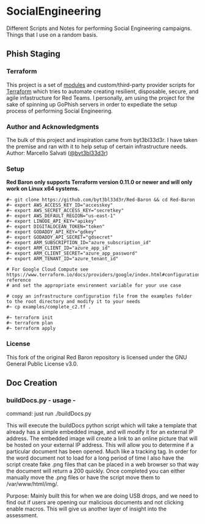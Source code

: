 # SocialEngineering 
Different Scripts and Notes for performing Social Engineering campaigns. Things that I use on a random basis.  

## Phish Staging 
### Terraform
This project is a set of [modules](https://www.terraform.io/docs/modules/index.html) and custom/third-party provider scripts for [Terraform](https://www.terraform.io/) which tries to automate creating resilient, disposable, secure, and agile infastructure for Red Teams.  I personally, am using the project for the sake of spinning up GoPhish servers in order to expediate the setup process of performing Social Engineering.  

### Author and Acknowledgments
The bulk of this project and inspiration came from byt3bl33d3r.  I have taken the premise and ran with it to help setup of certain infrastructure needs.  
Author: Marcello Salvati ([@byt3bl33d3r](https://twitter.com/byt3bl33d3r))

### Setup
**Red Baron only supports Terraform version 0.11.0 or newer and will only work on Linux x64 systems.** 

```
#~ git clone https://github.com/byt3bl33d3r/Red-Baron && cd Red-Baron
#~ export AWS_ACCESS_KEY_ID="accesskey"
#~ export AWS_SECRET_ACCESS_KEY="secretkey"
#~ export AWS_DEFAULT_REGION="us-east-1"
#~ export LINODE_API_KEY="apikey"
#~ export DIGITALOCEAN_TOKEN="token"
#~ export GODADDY_API_KEY="gdkey"
#~ export GODADDY_API_SECRET="gdsecret"
#~ export ARM_SUBSCRIPTION_ID="azure_subscription_id"
#~ export ARM_CLIENT_ID="azure_app_id"
#~ export ARM_CLIENT_SECRET="azure_app_password"
#~ export ARM_TENANT_ID="azure_tenant_id"

# For Google Cloud Compute see https://www.terraform.io/docs/providers/google/index.html#configuration-reference 
# and set the appropriate environment variable for your use case

# copy an infrastructure configuration file from the examples folder to the root directory and modify it to your needs
#~ cp examples/complete_c2.tf .

#~ terraform init
#~ terraform plan
#~ terraform apply
```

### License
This fork of the original Red Baron repository is licensed under the GNU General Public License v3.0.

## Doc Creation
### buildDocs.py - usage -<br>
command: just run ./buildDocs.py <p>
This will execute the buildDocs python script which will take a template that already has a simple embedded image, and will modify it      for an external IP address.  The embedded image will create a link to an online picture that will be hosted on your external IP address.  This will allow you to determine if a particular document has been opened.  Much like a tracking tag.  In order for the word document not to load for a long period of time I also have the script create fake .png files that can be placed in a web browser so that way the document will return a 200 quickly.  Once completed you can either manually move the .png files or have the script move them to /var/www/html/img/. <p>
Purpose: Mainly built this for when we are doing USB drops, and we need to find out if users are opening our malicious documents and not clicking enable macros.  This will give us another layer of insight into the assessment.  
  
 
